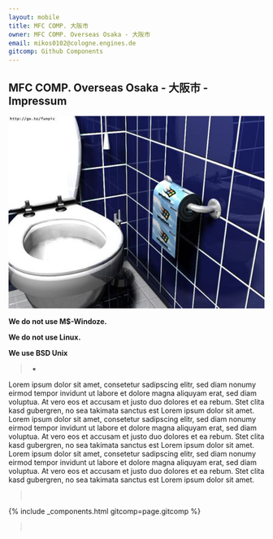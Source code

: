 ```yaml
---
layout: mobile
title: MFC COMP. 大阪市
owner: MFC COMP. Overseas Osaka - 大阪市
email: mikos0102@cologne.engines.de
gitcomp: Github Components
---
```


## MFC COMP. Overseas Osaka - 大阪市 - Impressum


![Davor warnen wir](assets/images/windoze_impressum.png)

   **We do not use M$-Windoze.**

   **We do not use Linux.**

   **We use BSD Unix**

   >*

   Lorem ipsum dolor sit amet, consetetur sadipscing elitr, sed diam nonumy eirmod tempor invidunt ut labore et dolore magna aliquyam erat, sed diam voluptua. At vero eos et accusam et justo duo dolores et ea rebum. Stet clita kasd gubergren, no sea takimata sanctus est Lorem ipsum dolor sit amet. Lorem ipsum dolor sit amet, consetetur sadipscing elitr, sed diam nonumy eirmod tempor invidunt ut labore et dolore magna aliquyam erat, sed diam voluptua. At vero eos et accusam et justo duo dolores et ea rebum. Stet clita kasd gubergren, no sea takimata sanctus est Lorem ipsum dolor sit amet. Lorem ipsum dolor sit amet, consetetur sadipscing elitr, sed diam nonumy eirmod tempor invidunt ut labore et dolore magna aliquyam erat, sed diam voluptua. At vero eos et accusam et justo duo dolores et ea rebum. Stet clita kasd gubergren, no sea takimata sanctus est Lorem ipsum dolor sit amet. 

   >&nbsp;

   {% include _components.html gitcomp=page.gitcomp %}

   >&nbsp;
